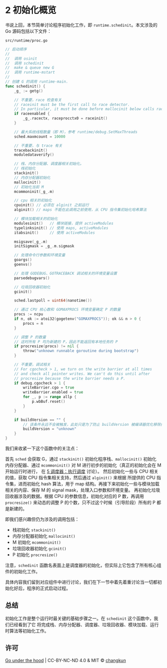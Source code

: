 # 2 初始化概览

书说上回，本节简单讨论程序初始化工作，即 `runtime.schedinit`。本文涉及的 Go 源码包括以下文件：

```
src/runtime/proc.go
```

```go
// 启动顺序
//
//	调用 osinit
//	调用 schedinit
//	make & queue new G
//	调用 runtime·mstart
//
// 创建 G 的调用 runtime·main.
func schedinit() {
	_g_ := getg()

	// 不重要，race 检查有关
	// raceinit must be the first call to race detector.
	// In particular, it must be done before mallocinit below calls racemapshadow.
	if raceenabled {
		_g_.racectx, raceprocctx0 = raceinit()
	}

	// 最大系统线程数量（即 M），参考 runtime/debug.SetMaxThreads
	sched.maxmcount = 10000

	// 不重要，与 trace 有关
	tracebackinit()
	moduledataverify()

	// 栈、内存分配器、调度器相关初始化。
	// 栈初始化
	stackinit()
	// 内存分配器初始化
	mallocinit()
	// 初始化当前 M
	mcommoninit(_g_.m)

	// cpu 相关的初始化
	cpuinit() // 必须在 alginit 之前运行
	alginit() // maps 不能在此调用之前使用，从 CPU 指令集初始化哈希算法

	// 模块加载相关的初始化
	modulesinit()   // 模块链接，提供 activeModules
	typelinksinit() // 使用 maps, activeModules
	itabsinit()     // 使用 activeModules

	msigsave(_g_.m)
	initSigmask = _g_.m.sigmask

	// 处理命令行参数和环境变量
	goargs()
	goenvs()

	// 处理 GODEBUG、GOTRACEBACK 调试相关的环境变量设置
	parsedebugvars()

	// 垃圾回收器初始化
	gcinit()

	sched.lastpoll = uint64(nanotime())

	// 通过 CPU 核心数和 GOMAXPROCS 环境变量确定 P 的数量
	procs := ncpu
	if n, ok := atoi32(gogetenv("GOMAXPROCS")); ok && n > 0 {
		procs = n
	}

	// 调整 P 的数量
	// 这时所有 P 均为新建的 P，因此不能返回有本地任务的 P
	if procresize(procs) != nil {
		throw("unknown runnable goroutine during bootstrap")
	}

	// 不重要，调试相关
	// For cgocheck > 1, we turn on the write barrier at all times
	// and check all pointer writes. We can't do this until after
	// procresize because the write barrier needs a P.
	if debug.cgocheck > 1 {
		writeBarrier.cgo = true
		writeBarrier.enabled = true
		for _, p := range allp {
			p.wbBuf.reset()
		}
	}

	if buildVersion == "" {
		// 该条件永远不会被触发，此处只是为了防止 buildVersion 被编译器优化移除掉。
		buildVersion = "unknown"
	}
}
```

我们来收紧一下这个函数中的关注点：

首先 `sched` 会获取 G，通过 `stackinit()` 初始化程序栈、`mallocinit()` 初始化
内存分配器、通过 `mcommoninit()` 对 M 进行初步的初始化（真正的初始化会在 M 开始运行时进行，
在 [5 调度器：执行调度](5-sched/exec.md) 讨论）。
然后初始化一些与 CPU 相关的值，获取 CPU 指令集相关支持，然后通过 `alginit()` 来根据
所提供的 CPU 指令集，进而初始化 hash 算法，用于 map 结构。再接下来初始化一些与模块加载
相关的内容、保存 M 的 signal mask，处理入口参数和环境变量。
再初始化垃圾回收器涉及的数据。根据 CPU 的参数信息，初始化对应的 P 数，再调用 
`procresize()` 来动态的调整 P 的个数，只不过这个时候（引导阶段）所有的 P 都是新建的。

即我们感兴趣但仍为涉及的调用包括：

- 栈初始化 `stackinit()`
- 内存分配器初始化 `mallocinit()`
- M 初始化 `mcommoninit()`
- 垃圾回收器初始化 `gcinit()`
- P 初始化 `procresize()`

注意，`schedinit` 函数名表面上是调度器的初始化，但实际上它包含了所有核心组件的初始化工作。

具体内容我们留到对应组件中进行讨论，我们在下一节中着先着重讨论当一切都初始化好后，程序的正式启动过程。

## 总结

初始化工作是整个运行时最关键的基础步骤之一。在 `schedinit` 这个函数中，我们已经看到了它
将完成栈、内存分配器、调度器、垃圾回收器、模块加载、运行时算法等初始化工作。

## 许可

[Go under the hood](https://github.com/changkun/go-under-the-hood) | CC-BY-NC-ND 4.0 & MIT &copy; [changkun](https://changkun.de)
